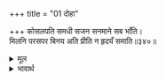 +++
title = "01 दोहा"

+++
कोसलपति समधी सजन सनमाने सब भाँति।  
मिलनि परसपर बिनय अति प्रीति न हृदयँ समाति॥३४०॥  

<details><summary>मूल</summary>

कोसलपति समधी सजन सनमाने सब भाँति।  
मिलनि परसपर बिनय अति प्रीति न हृदयँ समाति॥३४०॥  
</details>

<details><summary>भावार्थ</summary>

कोशलनाथ दशरथजी ने अपने स्वजन समधी का सब प्रकार से सम्मान किया। उनके आपस के मिलने में अत्यन्त विनय था और इतनी प्रीति थी जो हृदय में समाती न थी॥340॥
</details>


